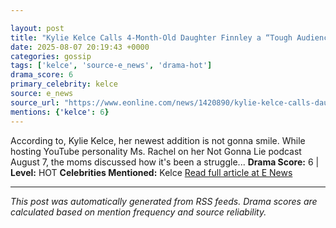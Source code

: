 ```yaml
---

layout: post
title: "Kylie Kelce Calls 4-Month-Old Daughter Finnley a “Tough Audience\""
date: 2025-08-07 20:19:43 +0000
categories: gossip
tags: ['kelce', 'source-e_news', 'drama-hot']
drama_score: 6
primary_celebrity: kelce
source: e_news
source_url: "https://www.eonline.com/news/1420890/kylie-kelce-calls-daughter-finnley-a-tough-audience?cmpid=rss-syndicate-genericrss-us-top_stories""
mentions: {'kelce': 6}
---
```


According to, Kylie Kelce, her newest addition is not gonna smile. While hosting YouTube personality Ms. Rachel on her Not Gonna Lie podcast August 7, the moms discussed how it's been a struggle... **Drama Score:** 6 | **Level:** HOT **Celebrities Mentioned:** Kelce [Read full article at E News](https://www.eonline.com/news/1420890/kylie-kelce-calls-daughter-finnley-a-tough-audience?cmpid=rss-syndicate-genericrss-us-top_stories)

---

*This post was automatically generated from RSS feeds. Drama scores are calculated based on mention frequency and source reliability.*